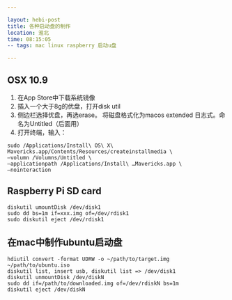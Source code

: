 ```yaml
---

layout: hebi-post
title: 各种启动盘的制作
location: 淮北
time: 08:15:05
-- tags: mac linux raspberry 启动u盘

---
```


## OSX 10.9

1. 在App Store中下载系统镜像
2. 插入一个大于8g的优盘，打开disk util
3. 侧边栏选择优盘，再选erase。 将磁盘格式化为macos extended 日志式。命名为Untitled（后面用）
4. 打开终端，输入：

```
sudo /Applications/Install\ OS\ X\ Mavericks.app/Contents/Resources/createinstallmedia \
—volumn /Volumns/Untitled \
—applicationpath /Applications/Install\ …Mavericks.app \
—nointeraction
```

<!--more-->

## Raspberry Pi SD card

```
diskutil umountDisk /dev/disk1
sudo dd bs=1m if=xxx.img of=/dev/rdisk1
sudo diskutil eject /dev/rdisk1
```

## 在mac中制作ubuntu启动盘

```
hdiutil convert -format UDRW -o ~/path/to/target.img ~/path/to/ubuntu.iso
diskutil list, insert usb, diskutil list => /dev/disk1
diskutil unmountDisk /dev/diskN
sudo dd if=/path/to/downloaded.img of=/dev/rdiskN bs=1m
diskutil eject /dev/diskN
```
